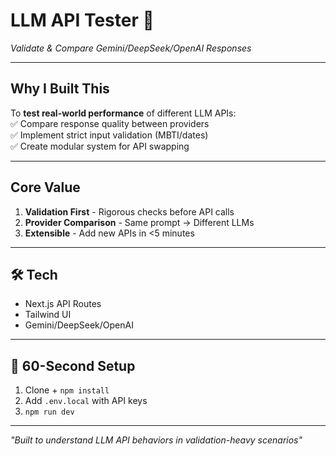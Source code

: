 # LLM API Tester 🧪

_Validate & Compare Gemini/DeepSeek/OpenAI Responses_

---

## Why I Built This

To **test real-world performance** of different LLM APIs:  
✅ Compare response quality between providers  
✅ Implement strict input validation (MBTI/dates)  
✅ Create modular system for API swapping

---

## Core Value

1. **Validation First** - Rigorous checks before API calls
2. **Provider Comparison** - Same prompt → Different LLMs
3. **Extensible** - Add new APIs in <5 minutes

---

## 🛠️ Tech

- Next.js API Routes
- Tailwind UI
- Gemini/DeepSeek/OpenAI

---

## 🚀 60-Second Setup

1. Clone + `npm install`
2. Add `.env.local` with API keys
3. `npm run dev`

---

_"Built to understand LLM API behaviors in validation-heavy scenarios"_
